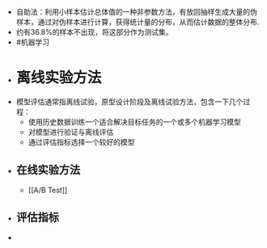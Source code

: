 - 自助法：利用小样本估计总体值的一种非参数方法，有放回抽样生成大量的伪样本，通过对伪样本进行计算，获得统计量的分布，从而估计数据的整体分布.
- 约有36.8%的样本不出现，将这部分作为测试集。
- #机器学习
- # 离线实验方法
- 模型评估通常指离线试验，原型设计阶段及离线试验方法，包含一下几个过程：
	- 使用历史数据训练一个适合解决目标任务的一个或多个机器学习模型
	- 对模型进行验证与离线评估
	- 通过评估指标选择一个较好的模型
- ## 在线实验方法
	- [[A/B Test]]
- ## 评估指标
-